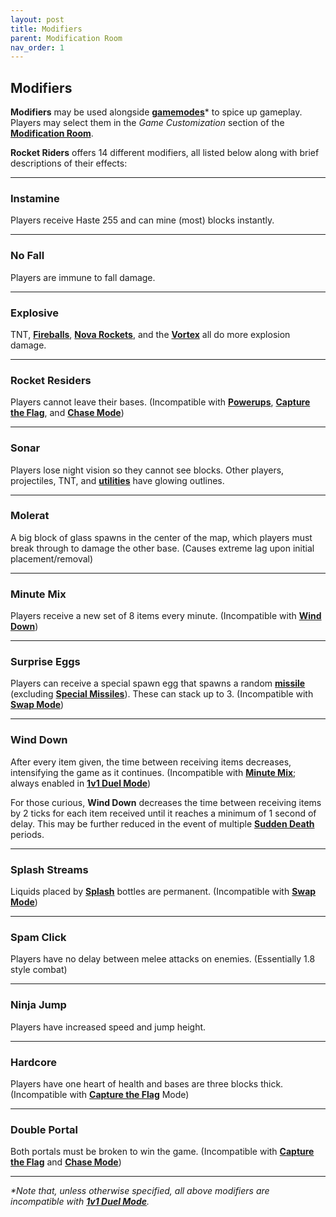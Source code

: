 ```yaml
---
layout: post
title: Modifiers
parent: Modification Room
nav_order: 1
---
```

**Modifiers**
---

**Modifiers** may be used alongside **[gamemodes](https://zeroniaserver.github.io/RocketRidersWiki/gamemodes)*** to spice up gameplay. Players may select them in the *Game Customization* section of the **[Modification Room](https://zeroniaserver.github.io/RocketRidersWiki/modification_room)**.

**Rocket Riders** offers 14 different modifiers, all listed below along with brief descriptions of their effects:

---
### Instamine
Players receive Haste 255 and can mine (most) blocks instantly.

---
### No Fall
Players are immune to fall damage.

---
### Explosive
TNT, **[Fireballs](https://zeroniaserver.github.io/RocketRidersWiki/utilities/fireball)**, **[Nova Rockets](https://zeroniaserver.github.io/RocketRidersWiki/utilities/nova_rocket)**, and the **[Vortex](https://zeroniaserver.github.io/RocketRidersWiki/utilities/vortex)** all do more explosion damage.

---
### Rocket Residers
Players cannot leave their bases. (Incompatible with **[Powerups](https://zeroniaserver.github.io/RocketRidersWiki/gamemodes/powerups)**, **[Capture the Flag](https://zeroniaserver.github.io/RocketRidersWiki/gamemodes/ctf)**, and **[Chase Mode](https://zeroniaserver.github.io/RocketRidersWiki/gamemodes/chase)**)

---
### Sonar
Players lose night vision so they cannot see blocks. Other players, projectiles, TNT, and **[utilities](https://zeroniaserver.github.io/RocketRidersWiki/utilities)** have glowing outlines.

---
### Molerat
A big block of glass spawns in the center of the map, which players must break through to damage the other base. (Causes extreme lag upon initial placement/removal)

---
### Minute Mix
Players receive a new set of 8 items every minute. (Incompatible with **[Wind Down](#wind-down)**)

---
### Surprise Eggs
Players can receive a special spawn egg that spawns a random **[missile](https://zeroniaserver.github.io/RocketRidersWiki/missiles)** (excluding **[Special Missiles]()**). These can stack up to 3. (Incompatible with **[Swap Mode](https://zeroniaserver.github.io/RocketRidersWiki/gamemodes/swap)**)

---
### Wind Down
After every item given, the time between receiving items decreases, intensifying the game as it continues. (Incompatible with **[Minute Mix](#minute-mix)**; always enabled in **[1v1 Duel Mode](https://zeroniaserver.github.io/RocketRidersWiki/gamemodes/duel)**)

For those curious, **Wind Down** decreases the time between receiving items by 2 ticks for each item received until it reaches a minimum of 1 second of delay. This may be further reduced in the event of multiple **[Sudden Death](https://zeroniaserver.github.io/RocketRidersWiki/misc/sudden_death)** periods.

---
### Splash Streams
Liquids placed by **[Splash](https://zeroniaserver.github.io/RocketRidersWiki/utilities/splash)** bottles are permanent. (Incompatible with **[Swap Mode](https://zeroniaserver.github.io/RocketRidersWiki/gamemodes/swap)**)

---
### Spam Click
Players have no delay between melee attacks on enemies. (Essentially 1.8 style combat)

---
### Ninja Jump
Players have increased speed and jump height.

---
### Hardcore
Players have one heart of health and bases are three blocks thick. (Incompatible with **[Capture the Flag](https://zeroniaserver.github.io/RocketRidersWiki/gamemodes/ctf)** Mode)

---
### Double Portal
Both portals must be broken to win the game. (Incompatible with **[Capture the Flag](https://zeroniaserver.github.io/RocketRidersWiki/gamemodes/ctf)** and **[Chase Mode](https://zeroniaserver.github.io/RocketRidersWiki/gamemodes/chase)**)

---
_*Note that, unless otherwise specified, all above modifiers are incompatible with **[1v1 Duel Mode](https://zeroniaserver.github.io/RocketRidersWiki/gamemodes/duel)**._
